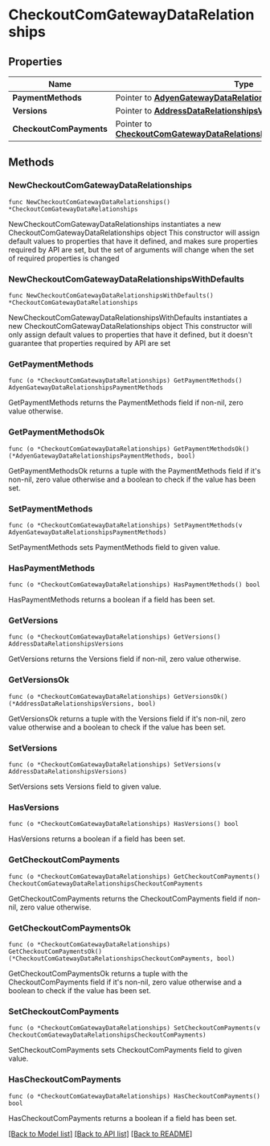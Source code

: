 # CheckoutComGatewayDataRelationships

## Properties

Name | Type | Description | Notes
------------ | ------------- | ------------- | -------------
**PaymentMethods** | Pointer to [**AdyenGatewayDataRelationshipsPaymentMethods**](AdyenGatewayDataRelationshipsPaymentMethods.md) |  | [optional] 
**Versions** | Pointer to [**AddressDataRelationshipsVersions**](AddressDataRelationshipsVersions.md) |  | [optional] 
**CheckoutComPayments** | Pointer to [**CheckoutComGatewayDataRelationshipsCheckoutComPayments**](CheckoutComGatewayDataRelationshipsCheckoutComPayments.md) |  | [optional] 

## Methods

### NewCheckoutComGatewayDataRelationships

`func NewCheckoutComGatewayDataRelationships() *CheckoutComGatewayDataRelationships`

NewCheckoutComGatewayDataRelationships instantiates a new CheckoutComGatewayDataRelationships object
This constructor will assign default values to properties that have it defined,
and makes sure properties required by API are set, but the set of arguments
will change when the set of required properties is changed

### NewCheckoutComGatewayDataRelationshipsWithDefaults

`func NewCheckoutComGatewayDataRelationshipsWithDefaults() *CheckoutComGatewayDataRelationships`

NewCheckoutComGatewayDataRelationshipsWithDefaults instantiates a new CheckoutComGatewayDataRelationships object
This constructor will only assign default values to properties that have it defined,
but it doesn't guarantee that properties required by API are set

### GetPaymentMethods

`func (o *CheckoutComGatewayDataRelationships) GetPaymentMethods() AdyenGatewayDataRelationshipsPaymentMethods`

GetPaymentMethods returns the PaymentMethods field if non-nil, zero value otherwise.

### GetPaymentMethodsOk

`func (o *CheckoutComGatewayDataRelationships) GetPaymentMethodsOk() (*AdyenGatewayDataRelationshipsPaymentMethods, bool)`

GetPaymentMethodsOk returns a tuple with the PaymentMethods field if it's non-nil, zero value otherwise
and a boolean to check if the value has been set.

### SetPaymentMethods

`func (o *CheckoutComGatewayDataRelationships) SetPaymentMethods(v AdyenGatewayDataRelationshipsPaymentMethods)`

SetPaymentMethods sets PaymentMethods field to given value.

### HasPaymentMethods

`func (o *CheckoutComGatewayDataRelationships) HasPaymentMethods() bool`

HasPaymentMethods returns a boolean if a field has been set.

### GetVersions

`func (o *CheckoutComGatewayDataRelationships) GetVersions() AddressDataRelationshipsVersions`

GetVersions returns the Versions field if non-nil, zero value otherwise.

### GetVersionsOk

`func (o *CheckoutComGatewayDataRelationships) GetVersionsOk() (*AddressDataRelationshipsVersions, bool)`

GetVersionsOk returns a tuple with the Versions field if it's non-nil, zero value otherwise
and a boolean to check if the value has been set.

### SetVersions

`func (o *CheckoutComGatewayDataRelationships) SetVersions(v AddressDataRelationshipsVersions)`

SetVersions sets Versions field to given value.

### HasVersions

`func (o *CheckoutComGatewayDataRelationships) HasVersions() bool`

HasVersions returns a boolean if a field has been set.

### GetCheckoutComPayments

`func (o *CheckoutComGatewayDataRelationships) GetCheckoutComPayments() CheckoutComGatewayDataRelationshipsCheckoutComPayments`

GetCheckoutComPayments returns the CheckoutComPayments field if non-nil, zero value otherwise.

### GetCheckoutComPaymentsOk

`func (o *CheckoutComGatewayDataRelationships) GetCheckoutComPaymentsOk() (*CheckoutComGatewayDataRelationshipsCheckoutComPayments, bool)`

GetCheckoutComPaymentsOk returns a tuple with the CheckoutComPayments field if it's non-nil, zero value otherwise
and a boolean to check if the value has been set.

### SetCheckoutComPayments

`func (o *CheckoutComGatewayDataRelationships) SetCheckoutComPayments(v CheckoutComGatewayDataRelationshipsCheckoutComPayments)`

SetCheckoutComPayments sets CheckoutComPayments field to given value.

### HasCheckoutComPayments

`func (o *CheckoutComGatewayDataRelationships) HasCheckoutComPayments() bool`

HasCheckoutComPayments returns a boolean if a field has been set.


[[Back to Model list]](../README.md#documentation-for-models) [[Back to API list]](../README.md#documentation-for-api-endpoints) [[Back to README]](../README.md)



